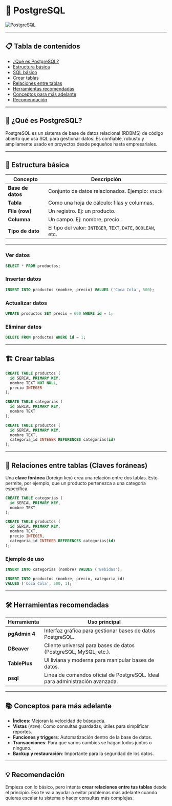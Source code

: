 # 🐘 PostgreSQL

[![PostgreSQL](https://img.shields.io/badge/PostgreSQL-Relational_DB-blue)](https://www.postgresql.org/)

---

## 📋 Tabla de contenidos

- [¿Qué es PostgreSQL?](#-qué-es-postgresql)
- [Estructura básica](#-estructura-básica)
- [SQL básico](#-sql-básico-80-del-uso-diario)
- [Crear tablas](#-crear-tablas)
- [Relaciones entre tablas](#-relaciones-entre-tablas-claves-foráneas)
- [Herramientas recomendadas](#-herramientas-recomendadas)
- [Conceptos para más adelante](#-conceptos-para-más-adelante)
- [Recomendación](#-recomendación)

---

## 🧠 ¿Qué es PostgreSQL?

PostgreSQL es un sistema de base de datos relacional (RDBMS) de código abierto que usa SQL para gestionar datos. Es confiable, robusto y ampliamente usado en proyectos desde pequeños hasta empresariales.

---

## 🧱 Estructura básica

| Concepto        | Descripción |
|----------------|-------------|
| **Base de datos** | Conjunto de datos relacionados. Ejemplo: `stock` |
| **Tabla**         | Como una hoja de cálculo: filas y columnas. |
| **Fila (row)**    | Un registro. Ej: un producto. |
| **Columna**       | Un campo. Ej: nombre, precio. |
| **Tipo de dato**  | El tipo del valor: `INTEGER`, `TEXT`, `DATE`, `BOOLEAN`, etc. |

---

### Ver datos

```sql
SELECT * FROM productos;
```

### Insertar datos

```sql
INSERT INTO productos (nombre, precio) VALUES ('Coca Cola', 500);
```

### Actualizar datos

```sql
UPDATE productos SET precio = 600 WHERE id = 1;
```

### Eliminar datos

```sql
DELETE FROM productos WHERE id = 1;
```

---

## 🏗 Crear tablas

```sql
CREATE TABLE productos (
  id SERIAL PRIMARY KEY,
  nombre TEXT NOT NULL,
  precio INTEGER
);
```

```sql
CREATE TABLE categorias (
  id SERIAL PRIMARY KEY,
  nombre TEXT
);
```

```sql
CREATE TABLE productos (
  id SERIAL PRIMARY KEY,
  nombre TEXT,
  categoria_id INTEGER REFERENCES categorias(id)
);
```

---

## 🔗 Relaciones entre tablas (Claves foráneas)

Una **clave foránea** (foreign key) crea una relación entre dos tablas. Esto permite, por ejemplo, que un producto pertenezca a una categoría específica.

```sql
CREATE TABLE categorias (
  id SERIAL PRIMARY KEY,
  nombre TEXT
);

CREATE TABLE productos (
  id SERIAL PRIMARY KEY,
  nombre TEXT,
  precio INTEGER,
  categoria_id INTEGER REFERENCES categorias(id)
);
```

### Ejemplo de uso

```sql
INSERT INTO categorias (nombre) VALUES ('Bebidas');

INSERT INTO productos (nombre, precio, categoria_id) 
VALUES ('Coca Cola', 500, 1);
```

---

## 🛠 Herramientas recomendadas

| Herramienta     | Uso principal |
|-----------------|---------------|
| **pgAdmin 4**   | Interfaz gráfica para gestionar bases de datos PostgreSQL. |
| **DBeaver**     | Cliente universal para bases de datos (PostgreSQL, MySQL, etc.). |
| **TablePlus**   | UI liviana y moderna para manipular bases de datos. |
| **psql**        | Línea de comandos oficial de PostgreSQL. Ideal para administración avanzada. |

---

## 📚 Conceptos para más adelante

- **Índices**: Mejoran la velocidad de búsqueda.
- **Vistas** (`VIEW`): Como consultas guardadas, útiles para simplificar reportes.
- **Funciones y triggers**: Automatización dentro de la base de datos.
- **Transacciones**: Para que varios cambios se hagan todos juntos o ninguno.
- **Backup y restauración**: Importante para la seguridad de los datos.

---

## 💡 Recomendación

Empieza con lo básico, pero intenta **crear relaciones entre tus tablas** desde el principio. Eso te va a ayudar a evitar problemas más adelante cuando quieras escalar tu sistema o hacer consultas más complejas.
